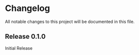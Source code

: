 # Changelog

All notable changes to this project will be documented in this file.

## Release 0.1.0

Initial Release
